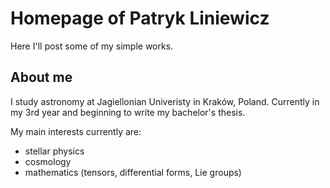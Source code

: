 # Homepage of Patryk Liniewicz

Here I'll post some of my simple works.


## About me

I study astronomy at Jagiellonian Univeristy in Kraków, Poland. Currently in my 3rd year and beginning to write my bachelor's thesis.

My main interests currently are:
 * stellar physics
 * cosmology
 * mathematics (tensors, differential forms, Lie groups)
